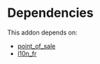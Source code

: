 # Dependencies

This addon depends on:

- [point_of_sale](../../odoo-bringout-oca-ocb-point_of_sale)
- [l10n_fr](../../odoo-bringout-oca-ocb-l10n_fr)
